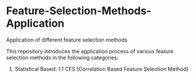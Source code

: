# Feature-Selection-Methods-Application
Application of different feature selection methods

This repository introduces the application process of various feature selection methods in the
following categories:

1. Statistical Based:
    1.1 CFS (Correlation Based Feature Selection Method)
